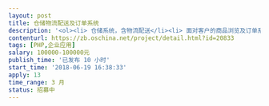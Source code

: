 ```yaml
---                
layout: post       
title: 仓储物流配送及订单系统           
description: '<ol><li> 仓储系统，含物流配送</li><li> 面对客户的商品浏览及订单系统</li><li> 客户的零售系统及库存管理</li></ol>'     
contenturl: https://zb.oschina.net/project/detail.html?id=20833      
tags: [PHP,企业应用]            
salary: 100000-100000元          
publish_time: '已发布 10 小时'         
start_time: '2018-06-19 16:38:33'           
apply: 13                   
time_range: 3 月              
status: 招募中                  
---                 
```

